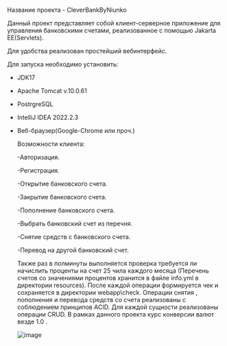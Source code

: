 Название проекта -  CleverBankByNiunko

Данный проект представляет собой  клиент-серверное приложение для управления банковскими счетами, реализованное с помощью Jakarta EE(Servlets).

Для удобства реализован простейший вебинтерфейс.

Для запуска необходимо установить:
 - JDK17
 - Apache Tomcat v.10.0.61
 - PostrgreSQL
 - IntelliJ IDEA 2022.2.3
 - Веб-браузер(Google-Chrome или проч.)
   
   Возможности клиента:
   
   -Авторизация.
   
   -Регистрация.
   
   -Открытие банковского счета.
   
   -Закрытие банковского счета.
   
   -Пополнение банковского счета.

   -Выбрать банковский счет из перечня.
   
   -Снятие средств с банковского счета.
   
   -Перевод на другой банковский счет.
   
   Также раз в полминуты выполняется проверка требуется ли начислить проценты на счет 25 чила каждого месяца (Перечень счетов со значениями процентов хранится в файле info.yml в директории resources).
   После каждой операции формируется чек и сохраняется в директории webapp\check. Операции снятия , пополнения и перевода средств со счета реализованы с соблюдением принципов ACID.
   Для каждой сущности реализованы операции CRUD. В рамках данного проекта курс конверсии валют везде 1.0 .

   
   ![image](https://github.com/AlexNiunko/CleverBankByNiunko/assets/63747979/9403a00c-a083-451e-9eb2-25350b6eb567)

   
   


